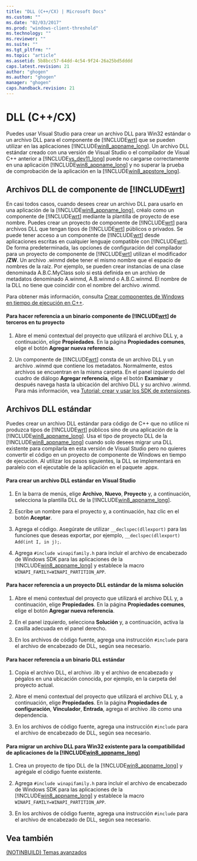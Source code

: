 ```yaml
---
title: "DLL (C++/CX) | Microsoft Docs"
ms.custom: ""
ms.date: "02/03/2017"
ms.prod: "windows-client-threshold"
ms.technology: ""
ms.reviewer: ""
ms.suite: ""
ms.tgt_pltfrm: ""
ms.topic: "article"
ms.assetid: 5b8bcc57-64dd-4c54-9f24-26a25bd5dddd
caps.latest.revision: 21
author: "ghogen"
ms.author: "ghogen"
manager: "ghogen"
caps.handback.revision: 21
---
```

# DLL (C++/CX)
Puedes usar Visual Studio para crear un archivo DLL para Win32 estándar o un archivo DLL para el componente de [!INCLUDE[wrt](../cppcx/includes/wrt-md.md)] que se pueden utilizar en las aplicaciones [!INCLUDE[win8_appname_long](../cppcx/includes/win8-appname-long-md.md)]. Un archivo DLL estándar creado con una versión de Visual Studio o el compilador de Visual C\+\+ anterior a [!INCLUDE[vs_dev11_long](../cppcx/includes/vs-dev11-long-md.md)] puede no cargarse correctamente en una aplicación [!INCLUDE[win8_appname_long](../cppcx/includes/win8-appname-long-md.md)] y no superar la prueba de comprobación de la aplicación en la [!INCLUDE[win8_appstore_long](../cppcx/includes/win8-appstore-long-md.md)].  
  
## Archivos DLL de componente de [!INCLUDE[wrt](../cppcx/includes/wrt-md.md)]  
 En casi todos casos, cuando desees crear un archivo DLL para usarlo en una aplicación de la [!INCLUDE[win8_appname_long](../cppcx/includes/win8-appname-long-md.md)], créalo como un componente de [!INCLUDE[wrt](../cppcx/includes/wrt-md.md)] mediante la plantilla de proyecto de ese nombre. Puedes crear un proyecto de componente de [!INCLUDE[wrt](../cppcx/includes/wrt-md.md)] para archivos DLL que tengan tipos de [!INCLUDE[wrt](../cppcx/includes/wrt-md.md)] públicos o privados. Se puede tener acceso a un componente de [!INCLUDE[wrt](../cppcx/includes/wrt-md.md)] desde aplicaciones escritas en cualquier lenguaje compatible con [!INCLUDE[wrt](../cppcx/includes/wrt-md.md)]. De forma predeterminada, las opciones de configuración del compilador para un proyecto de componente de [!INCLUDE[wrt](../cppcx/includes/wrt-md.md)] utilizan el modificador **\/ZW**. Un archivo .winmd debe tener el mismo nombre que el espacio de nombres de la raíz. Por ejemplo, se pueden crear instancias de una clase denominada A.B.C.MyClass solo si está definida en un archivo de metadatos denominado A.winmd, A.B.winmd o A.B.C.winmd. El nombre de la DLL no tiene que coincidir con el nombre del archivo .winmd.  
  
 Para obtener más información, consulta [Crear componentes de Windows en tiempo de ejecución en C\+\+](../Topic/Creating%20Windows%20Runtime%20Components%20in%20C++.md).  
  
#### Para hacer referencia a un binario componente de [!INCLUDE[wrt](../cppcx/includes/wrt-md.md)] de terceros en tu proyecto  
  
1.  Abre el menú contextual del proyecto que utilizará el archivo DLL y, a continuación, elige **Propiedades**. En la página **Propiedades comunes**, elige el botón **Agregar nueva referencia**.  
  
2.  Un componente de [!INCLUDE[wrt](../cppcx/includes/wrt-md.md)] consta de un archivo DLL y un archivo .winmd que contiene los metadatos. Normalmente, estos archivos se encuentran en la misma carpeta. En el panel izquierdo del cuadro de diálogo **Agregar referencia**, elige el botón **Examinar** y después navega hasta la ubicación del archivo DLL y su archivo .winmd. Para más información, vea [Tutorial: crear y usar los SDK de extensiones](http://msdn.microsoft.com/es-es/001e2fca-3d56-43ab-a5e0-0561d085679f).  
  
## Archivos DLL estándar  
 Puedes crear un archivo DLL estándar para código de C\+\+ que no utilice ni produzca tipos de [!INCLUDE[wrt](../cppcx/includes/wrt-md.md)] públicos sino de una aplicación de la [!INCLUDE[win8_appname_long](../cppcx/includes/win8-appname-long-md.md)]. Usa el tipo de proyecto DLL de la [!INCLUDE[win8_appname_long](../cppcx/includes/win8-appname-long-md.md)] cuando solo desees migrar una DLL existente para compilarla en esta versión de Visual Studio pero no quieres convertir el código en un proyecto de componente de Windows en tiempo de ejecución. Al utilizar los pasos siguientes, la DLL se implementará en paralelo con el ejecutable de la aplicación en el paquete .appx.  
  
#### Para crear un archivo DLL estándar en Visual Studio  
  
1.  En la barra de menús, elige **Archivo**, **Nuevo**, **Proyecto** y, a continuación, selecciona la plantilla DLL de la [!INCLUDE[win8_appname_long](../cppcx/includes/win8-appname-long-md.md)].  
  
2.  Escribe un nombre para el proyecto y, a continuación, haz clic en el botón **Aceptar**.  
  
3.  Agrega el código. Asegúrate de utilizar `__declspec(dllexport)` para las funciones que deseas exportar, por ejemplo, `__declspec(dllexport) Add(int I, in j);`.  
  
4.  Agrega `#include winapifamily.h` para incluir el archivo de encabezado de Windows SDK para las aplicaciones de la [!INCLUDE[win8_appname_long](../cppcx/includes/win8-appname-long-md.md)] y establece la macro `WINAPI_FAMILY=WINAPI_PARTITION_APP`.  
  
#### Para hacer referencia a un proyecto DLL estándar de la misma solución  
  
1.  Abre el menú contextual del proyecto que utilizará el archivo DLL y, a continuación, elige **Propiedades**. En la página **Propiedades comunes**, elige el botón **Agregar nueva referencia**.  
  
2.  En el panel izquierdo, selecciona **Solución** y, a continuación, activa la casilla adecuada en el panel derecho.  
  
3.  En los archivos de código fuente, agrega una instrucción `#include` para el archivo de encabezado de DLL, según sea necesario.  
  
#### Para hacer referencia a un binario DLL estándar  
  
1.  Copia el archivo DLL, el archivo .lib y el archivo de encabezado y pégalos en una ubicación conocida, por ejemplo, en la carpeta del proyecto actual.  
  
2.  Abre el menú contextual del proyecto que utilizará el archivo DLL y, a continuación, elige **Propiedades**. En la página **Propiedades de configuración**, **Vinculador**, **Entrada**, agrega el archivo .lib como una dependencia.  
  
3.  En los archivos de código fuente, agrega una instrucción `#include` para el archivo de encabezado de DLL, según sea necesario.  
  
#### Para migrar un archivo DLL para Win32 existente para la compatibilidad de aplicaciones de la [!INCLUDE[win8_appname_long](../cppcx/includes/win8-appname-long-md.md)]  
  
1.  Crea un proyecto de tipo DLL de la [!INCLUDE[win8_appname_long](../cppcx/includes/win8-appname-long-md.md)] y agrégale el código fuente existente.  
  
2.  Agrega `#include winapifamily.h` para incluir el archivo de encabezado de Windows SDK para las aplicaciones de la [!INCLUDE[win8_appname_long](../cppcx/includes/win8-appname-long-md.md)] y establece la macro `WINAPI_FAMILY=WINAPI_PARTITION_APP`.  
  
3.  En los archivos de código fuente, agrega una instrucción `#include` para el archivo de encabezado de DLL, según sea necesario.  
  
## Vea también  
 [\(NOTINBUILD\) Temas avanzados](http://msdn.microsoft.com/es-es/1ccff0cf-a6cc-47ef-a05f-eba6307b3ced)